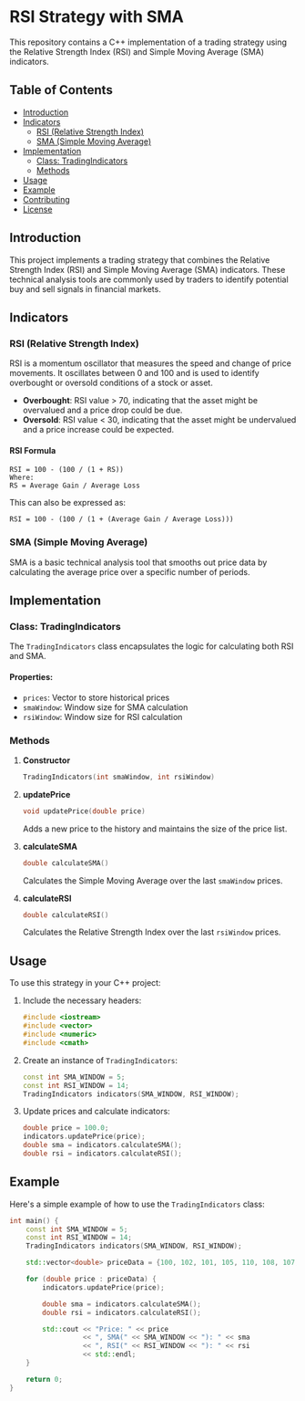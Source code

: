 # RSI Strategy with SMA

This repository contains a C++ implementation of a trading strategy using the Relative Strength Index (RSI) and Simple Moving Average (SMA) indicators.

## Table of Contents
- [Introduction](#introduction)
- [Indicators](#indicators)
  - [RSI (Relative Strength Index)](#rsi-relative-strength-index)
  - [SMA (Simple Moving Average)](#sma-simple-moving-average)
- [Implementation](#implementation)
  - [Class: TradingIndicators](#class-tradingindicators)
  - [Methods](#methods)
- [Usage](#usage)
- [Example](#example)
- [Contributing](#contributing)
- [License](#license)

## Introduction

This project implements a trading strategy that combines the Relative Strength Index (RSI) and Simple Moving Average (SMA) indicators. These technical analysis tools are commonly used by traders to identify potential buy and sell signals in financial markets.

## Indicators

### RSI (Relative Strength Index)

RSI is a momentum oscillator that measures the speed and change of price movements. It oscillates between 0 and 100 and is used to identify overbought or oversold conditions of a stock or asset.

- **Overbought**: RSI value > 70, indicating that the asset might be overvalued and a price drop could be due.
- **Oversold**: RSI value < 30, indicating that the asset might be undervalued and a price increase could be expected.

#### RSI Formula

```
RSI = 100 - (100 / (1 + RS))
Where:
RS = Average Gain / Average Loss
```

This can also be expressed as:

```
RSI = 100 - (100 / (1 + (Average Gain / Average Loss)))
```

### SMA (Simple Moving Average)

SMA is a basic technical analysis tool that smooths out price data by calculating the average price over a specific number of periods.

## Implementation

### Class: TradingIndicators

The `TradingIndicators` class encapsulates the logic for calculating both RSI and SMA.

#### Properties:
- `prices`: Vector to store historical prices
- `smaWindow`: Window size for SMA calculation
- `rsiWindow`: Window size for RSI calculation

### Methods

1. **Constructor**
   ```cpp
   TradingIndicators(int smaWindow, int rsiWindow)
   ```

2. **updatePrice**
   ```cpp
   void updatePrice(double price)
   ```
   Adds a new price to the history and maintains the size of the price list.

3. **calculateSMA**
   ```cpp
   double calculateSMA()
   ```
   Calculates the Simple Moving Average over the last `smaWindow` prices.

4. **calculateRSI**
   ```cpp
   double calculateRSI()
   ```
   Calculates the Relative Strength Index over the last `rsiWindow` prices.

## Usage

To use this strategy in your C++ project:

1. Include the necessary headers:
   ```cpp
   #include <iostream>
   #include <vector>
   #include <numeric>
   #include <cmath>
   ```

2. Create an instance of `TradingIndicators`:
   ```cpp
   const int SMA_WINDOW = 5;
   const int RSI_WINDOW = 14;
   TradingIndicators indicators(SMA_WINDOW, RSI_WINDOW);
   ```

3. Update prices and calculate indicators:
   ```cpp
   double price = 100.0;
   indicators.updatePrice(price);
   double sma = indicators.calculateSMA();
   double rsi = indicators.calculateRSI();
   ```

## Example

Here's a simple example of how to use the `TradingIndicators` class:

```cpp
int main() {
    const int SMA_WINDOW = 5;
    const int RSI_WINDOW = 14;
    TradingIndicators indicators(SMA_WINDOW, RSI_WINDOW);

    std::vector<double> priceData = {100, 102, 101, 105, 110, 108, 107, 106, 111, 115, 113, 112, 114, 116, 118};

    for (double price : priceData) {
        indicators.updatePrice(price);

        double sma = indicators.calculateSMA();
        double rsi = indicators.calculateRSI();

        std::cout << "Price: " << price
                  << ", SMA(" << SMA_WINDOW << "): " << sma
                  << ", RSI(" << RSI_WINDOW << "): " << rsi
                  << std::endl;
    }

    return 0;
}
```





